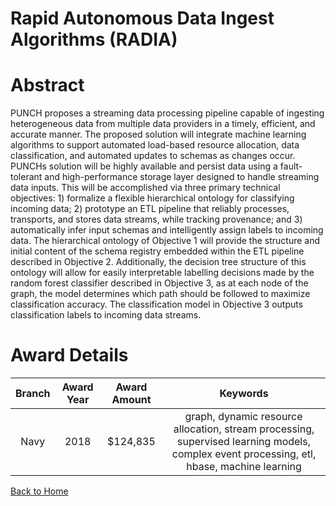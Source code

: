 
Rapid Autonomous Data Ingest Algorithms (RADIA)
===============================================

# Abstract


PUNCH proposes a streaming data processing pipeline capable of ingesting heterogeneous data from multiple data providers in a timely, efficient, and accurate manner. The proposed solution will integrate machine learning algorithms to support automated load-based resource allocation, data classification, and automated updates to schemas as changes occur. PUNCHs solution will be highly available and persist data using a fault-tolerant and high-performance storage layer designed to handle streaming data inputs. This will be accomplished via three primary technical objectives: 1) formalize a flexible hierarchical ontology for classifying incoming data; 2) prototype an ETL pipeline that reliably processes, transports, and stores data streams, while tracking provenance; and 3) automatically infer input schemas and intelligently assign labels to incoming data. The hierarchical ontology of Objective 1 will provide the structure and initial content of the schema registry embedded within the ETL pipeline described in Objective 2. Additionally, the decision tree structure of this ontology will allow for easily interpretable labelling decisions made by the random forest classifier described in Objective 3, as at each node of the graph, the model determines which path should be followed to maximize classification accuracy. The classification model in Objective 3 outputs classification labels to incoming data streams.  

# Award Details

|Branch|Award Year|Award Amount|Keywords|
| :---: | :---: | :---: | :---: |
|Navy|2018|$124,835|graph, dynamic resource allocation, stream processing, supervised learning models, complex event processing, etl, hbase, machine learning|
  
  


[Back to Home](https://github.com/chrischow/dod_sbir_awards/Reports/JH/#1957)